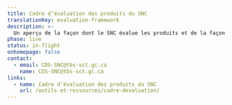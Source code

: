 ```yaml
---
title: Cadre d’évaluation des produits du SNC
translationKey: evaluation-framework
description: >-
  Un aperçu de la façon dont le SNC évalue les produits et de la façon dont ils sont livrés.
phase: live
status: in-flight
onhomepage: false
contact:
  - email: CDS-SNC@tbs-sct.gc.ca
    name: CDS-SNC@tbs-sct.gc.ca
links:
  - name: Cadre d’évaluation des produits du SNC
    url: /outils-et-ressources/cadre-devaluation/
---
```

